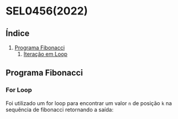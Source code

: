 # SEL0456(2022)

## Índice
1. [Programa Fibonacci](#fibo)
    1. [Iteração em Loop](#for)


## <a id="fibo"></a> Programa Fibonacci

### <a id="for"></a> For Loop
Foi utilizado um for loop para encontrar um valor `n` de posição `k` na sequência de fibonacci retornando a saída:

```o valor na posição [k] da sequencia de fibonacci é [n]
```